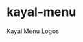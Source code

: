 # kayal-menu
Kayal Menu Logos

<script> var specialtiesImages={
	'Shoulder and Elbow Center':'url("https://i.imgur.com/0iH5PR2.png")',
	'Hand and Wrist Center':'url("https://i.imgur.com/xL6s4JR.png")',
	'Foot and Ankle Center':'url("https://i.imgur.com/aVLhrSQ.png")',
	'Podiatry Center':'url("https://i.imgur.com/4JCoPJa.png")',
	'Hip & Knee Center':'url("https://i.imgur.com/v11BwZp.png")',
	'Hip Preservation Center':'url("https://i.imgur.com/QT0aa8M.png")',
	'Rheumatology Center':'url("https://i.imgur.com/yi7KILZ.png")',
	'Osteoporosis Center':'url("https://i.imgur.com/cFLp3ff.png")',
	'Pain and Spine Center':'url("https://i.imgur.com/PNLSAR1.jpg")',
	'Osteoarthritis and Orthobiologics':'url("https://i.imgur.com/IryicjL.png")',
	'Sports Medicine':'url("https://i.imgur.com/B7wedxR.png")',
	'Chiropractic':'url("https://i.imgur.com/SM7o2zP.png")',
	'Physical Therapy':'url("https://i.imgur.com/mvLRqNN.png")',
	'Robotic Joint Replacement':'url("https://i.imgur.com/jvLKwQe.png")',
	'Medical Imaging':'url("https://i.imgur.com/SXJl4Qf.jpg")',
	'Laser Treatment Center':'url("https://i.imgur.com/CHXSVbz.png")',
    'Massage':'url("https://i.imgur.com/YcgmL0p.png?1")',
    'Acupuncture':'url("https://i.imgur.com/niODa13.png?1")',
}

let searchedElement=document.getElementsByClassName("menu__item_1eM menu__item--light_UNr w-nav__item menu__item--submenu_2Ot w-nav__item--submenu")
let newElements=[]
let imageElement= document.createElement('div')
for(const elements of searchedElement){
	if(elements.innerText.indexOf("Kayal Specialties Center")!==-1 && elements.parentElement.parentElement.parentElement.className.indexOf("header__burger_3P8") !== 0){
		newElements.push(elements.getElementsByTagName("div")[0].children[0].children)
	}
}
if(newElements.length>0){
	for(const elements of newElements){
      //elements.style.width="100%"
		for(const subElements of elements){
			let temp= imageElement.cloneNode(true)
			temp.style.display= "inline-block"
			temp.style.height= "32px"
			temp.style.width= "28%"
			temp.style.backgroundImage= specialtiesImages[subElements.innerText]
			temp.style.backgroundRepeat= "no-repeat"
			temp.style.height= "32px"
			//subElements.insertBefore(imageElement, subElements.children[0])
			subElements.prepend(temp)
			
			let tempSpan= temp.parentElement.getElementsByTagName("span")[0]
			tempSpan.style.display= "inline-block"
			tempSpan.style.bottom= "11px"

	}
      
	}
}
//newElements=null
  </script>
